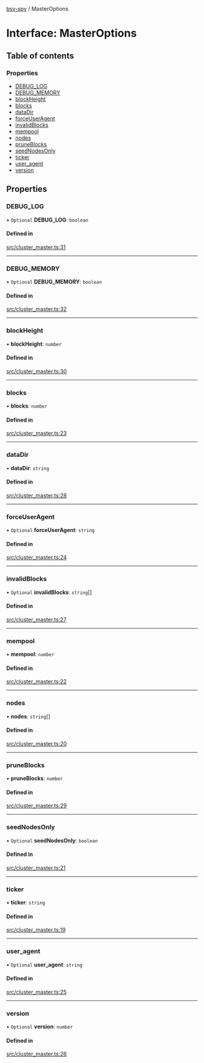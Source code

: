 [bsv-spv](../README.md) / MasterOptions

# Interface: MasterOptions

## Table of contents

### Properties

- [DEBUG\_LOG](MasterOptions.md#debug_log)
- [DEBUG\_MEMORY](MasterOptions.md#debug_memory)
- [blockHeight](MasterOptions.md#blockheight)
- [blocks](MasterOptions.md#blocks)
- [dataDir](MasterOptions.md#datadir)
- [forceUserAgent](MasterOptions.md#forceuseragent)
- [invalidBlocks](MasterOptions.md#invalidblocks)
- [mempool](MasterOptions.md#mempool)
- [nodes](MasterOptions.md#nodes)
- [pruneBlocks](MasterOptions.md#pruneblocks)
- [seedNodesOnly](MasterOptions.md#seednodesonly)
- [ticker](MasterOptions.md#ticker)
- [user\_agent](MasterOptions.md#user_agent)
- [version](MasterOptions.md#version)

## Properties

### DEBUG\_LOG

• `Optional` **DEBUG\_LOG**: `boolean`

#### Defined in

[src/cluster_master.ts:31](https://github.com/kevinejohn/bsv-spv/blob/master/src/cluster_master.ts#L31)

___

### DEBUG\_MEMORY

• `Optional` **DEBUG\_MEMORY**: `boolean`

#### Defined in

[src/cluster_master.ts:32](https://github.com/kevinejohn/bsv-spv/blob/master/src/cluster_master.ts#L32)

___

### blockHeight

• **blockHeight**: `number`

#### Defined in

[src/cluster_master.ts:30](https://github.com/kevinejohn/bsv-spv/blob/master/src/cluster_master.ts#L30)

___

### blocks

• **blocks**: `number`

#### Defined in

[src/cluster_master.ts:23](https://github.com/kevinejohn/bsv-spv/blob/master/src/cluster_master.ts#L23)

___

### dataDir

• **dataDir**: `string`

#### Defined in

[src/cluster_master.ts:28](https://github.com/kevinejohn/bsv-spv/blob/master/src/cluster_master.ts#L28)

___

### forceUserAgent

• `Optional` **forceUserAgent**: `string`

#### Defined in

[src/cluster_master.ts:24](https://github.com/kevinejohn/bsv-spv/blob/master/src/cluster_master.ts#L24)

___

### invalidBlocks

• `Optional` **invalidBlocks**: `string`[]

#### Defined in

[src/cluster_master.ts:27](https://github.com/kevinejohn/bsv-spv/blob/master/src/cluster_master.ts#L27)

___

### mempool

• **mempool**: `number`

#### Defined in

[src/cluster_master.ts:22](https://github.com/kevinejohn/bsv-spv/blob/master/src/cluster_master.ts#L22)

___

### nodes

• **nodes**: `string`[]

#### Defined in

[src/cluster_master.ts:20](https://github.com/kevinejohn/bsv-spv/blob/master/src/cluster_master.ts#L20)

___

### pruneBlocks

• **pruneBlocks**: `number`

#### Defined in

[src/cluster_master.ts:29](https://github.com/kevinejohn/bsv-spv/blob/master/src/cluster_master.ts#L29)

___

### seedNodesOnly

• `Optional` **seedNodesOnly**: `boolean`

#### Defined in

[src/cluster_master.ts:21](https://github.com/kevinejohn/bsv-spv/blob/master/src/cluster_master.ts#L21)

___

### ticker

• **ticker**: `string`

#### Defined in

[src/cluster_master.ts:19](https://github.com/kevinejohn/bsv-spv/blob/master/src/cluster_master.ts#L19)

___

### user\_agent

• `Optional` **user\_agent**: `string`

#### Defined in

[src/cluster_master.ts:25](https://github.com/kevinejohn/bsv-spv/blob/master/src/cluster_master.ts#L25)

___

### version

• `Optional` **version**: `number`

#### Defined in

[src/cluster_master.ts:26](https://github.com/kevinejohn/bsv-spv/blob/master/src/cluster_master.ts#L26)
